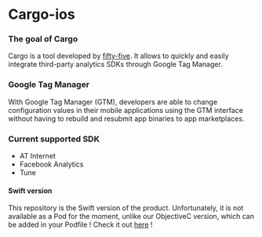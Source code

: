 # Cargo-ios

### The goal of Cargo
Cargo is a tool developed by [fifty-five](http://fifty-five.com).
It allows to quickly and easily integrate third-party analytics SDKs through Google Tag Manager.

### Google Tag Manager
With Google Tag Manager (GTM), developers are able to change configuration values in their
mobile applications using the GTM interface without having to rebuild and resubmit
app binaries to app marketplaces.

### Current supported SDK
- AT Internet
- Facebook Analytics
- Tune

#### Swift version
This repository is the Swift version of the product.
Unfortunately, it is not available as a Pod for the moment, unlike our ObjectiveC version, which can be added in your Podfile !
Check it out [here](https://github.com/fifty-five/Cargo-ios) !
